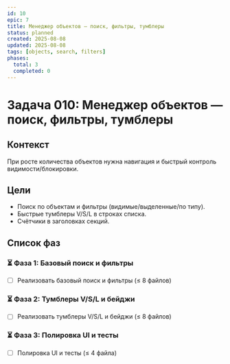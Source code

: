 ```yaml
---
id: 10
epic: 7
title: Менеджер объектов — поиск, фильтры, тумблеры
status: planned
created: 2025-08-08
updated: 2025-08-08
tags: [objects, search, filters]
phases:
  total: 3
  completed: 0
---
```


# Задача 010: Менеджер объектов — поиск, фильтры, тумблеры

## Контекст
При росте количества объектов нужна навигация и быстрый контроль видимости/блокировки.

## Цели
- Поиск по объектам и фильтры (видимые/выделенные/по типу).
- Быстрые тумблеры V/S/L в строках списка.
- Счётчики в заголовках секций.

## Список фаз

### ⏳ Фаза 1: Базовый поиск и фильтры
- [ ] Реализовать базовый поиск и фильтры (≤ 8 файлов)

### ⏳ Фаза 2: Тумблеры V/S/L и бейджи
- [ ] Реализовать тумблеры V/S/L и бейджи (≤ 8 файлов)

### ⏳ Фаза 3: Полировка UI и тесты
- [ ] Полировка UI и тесты (≤ 4 файла)


